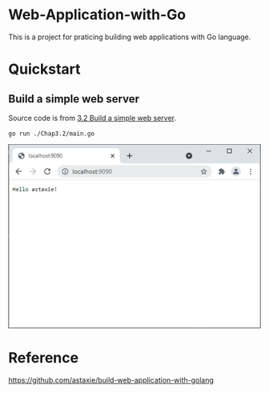 # Web-Application-with-Go

This is a project for praticing building web applications with Go language.

# Quickstart

## Build a simple web server
Source code is from [3.2 Build a simple web server](https://github.com/astaxie/build-web-application-with-golang/blob/master/en/03.2.md#32-build-a-simple-web-server).
```
go run ./Chap3.2/main.go
```
<div align="center">
<img src="screenshots/Build a simple web server.png" alt="img"/>
</div>

# Reference

https://github.com/astaxie/build-web-application-with-golang
